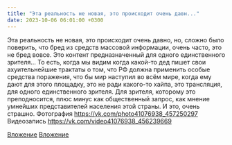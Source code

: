 ```yaml
---
title: "Эта реальность не новая, это происходит очень давн..."
date: 2023-10-06 06:01:00 +0300
---
```


Эта реальность не новая, это происходит очень давно, но, сложно было поверить, что бред из средств массовой информации, очень часто, это не бред вовсе. Это контент предназначенный для одного единственного зрителя...
То есть, когда мы видим когда какой-то дед пишет свои ахуительнейшие трактаты о том, что РФ должна применить особые средства поражения, что бы мир наступил во всём мире, когда ему дают для этого площадку, это не ради какого-то хайпа, это трансляция, для одного единственного зрителя. Для зрителя, которому это преподносится, плюс минус как общественный запрос, как мнение умнейших представителей населения этой страны.
И это, очень страшно.
Фотография
https://vk.com/photo41076938_457250297
Видеозапись
https://vk.com/video41076938_456239669

[Вложение](https://vk.com/photo41076938_457250297)
[Вложение](https://vk.com/video41076938_456239669)
